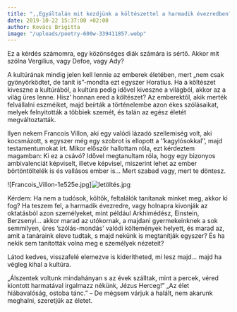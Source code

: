 ```yaml
---
title: ",,Egyáltalán mit kezdjünk a költészettel a harmadik évezredben?”"
date: 2019-10-22 15:37:00 +02:00
author: Kovács Brigitta
image: "/uploads/poetry-600w-339411857.webp"
---
```


Ez a kérdés számomra, egy közönséges diák számára is sértő. Akkor mit szólna Vergilius, vagy Defoe, vagy Ady? 

A kultúrának mindig jelen kell lennie az emberek életében, mert „nem csak gyönyörködtet, de tanít is”-mondta ezt egyszer Horatius. Ha a költészet kiveszne a kultúrából, a kultúra pedig idővel kiveszne a világból, akkor az a világ üres lenne. Hisz’ honnan ered a költészet? Az emberektől, akik merték felvállalni eszméiket, majd beírták a történelembe azon ékes szólásaikat, melyek felnyitották a többiek szemét, és talán az egész életét megváltoztatták.

Ilyen nekem Francois Villon, aki egy valódi lázadó szellemiség volt, aki kocsmázott, s egyszer még egy szobrot is ellopott a ’’kagylósokkal’’, majd testamentumokat írt. Mikor először hallottam róla, ezt kérdeztem magamban: Ki ez a csávó? Idővel megtanultam róla, hogy egy bizonyos ambivalenciát képviselt, illetve képvisel, miszerint lehet az ember börtöntöltelék is és vallásos ember is… Mert szabad vagy, mert te döntesz.

![Francois_Villon-1e525e.jpg]![letöltés.jpg](https://dynamic0de.github.io//kredenc///uploads/Francois_Villon-1e525e.jpg)

Kérdem: Ha nem a tudósok, költők, feltalálók tanítanak minket meg, akkor ki fog? Ha teszem fel, a harmadik évezredre, vagy holnapra kivonják az oktatásból azon személyeket, mint például Arkhimédész, Einstein, Berzsenyi… akkor marad az utókornak, a majdani gyermekeinknek a sok semmilyen, üres ’szólás-mondás’ valódi költemények helyett, és marad az, amit a tanáraink eleve tudtak, s majd nekünk is megtanítják egyszer? És ha nekik sem tanították volna meg e személyek nézeteit? 

Látod kedves, visszafelé elemezve is kiderítheted, mi lesz majd… majd ha végleg kihal a kultúra.


„Álszentek voltunk mindahányan
s az évek szálltak, mint a percek,
véred kiontott harmatával
irgalmazz nékünk, Jézus Herceg!”
„Az élet hiábavalóság, ostoba tánc.” – De mégsem várjuk a halált, nem akarunk meghalni, szeretjük az életet.

